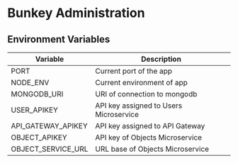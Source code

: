 # Bunkey Administration

## Environment Variables

| Variable | Description |
| ------ | ------ |
| PORT | Current port of the app |
| NODE_ENV | Current environment of app |
| MONGODB_URI | URI of connection to mongodb |
| USER_APIKEY | API key assigned to Users Microservice |
| API_GATEWAY_APIKEY | API key assigned to API Gateway |
| OBJECT_APIKEY | API key of Objects Microservice |
| OBJECT_SERVICE_URL | URL base of Objects Microservice |

